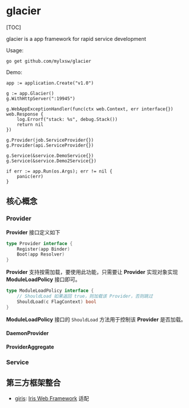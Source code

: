 # glacier

[TOC]

glacier is a app framework for rapid service development

Usage:

    go get github.com/mylxsw/glacier

Demo:

	app := application.Create("v1.0")

	g := app.Glacier()
	g.WithHttpServer(":19945")

	g.WebAppExceptionHandler(func(ctx web.Context, err interface{}) web.Response {
		log.Errorf("stack: %s", debug.Stack())
		return nil
	})

	g.Provider(job.ServiceProvider{})
	g.Provider(api.ServiceProvider{})

	g.Service(&service.DemoService{})
	g.Service(&service.Demo2Service{})

	if err := app.Run(os.Args); err != nil {
		panic(err)
	}

## 核心概念

### Provider

**Provider** 接口定义如下

```go
type Provider interface {
	Register(app Binder)
	Boot(app Resolver)
}
```


**Provider** 支持按需加载，要使用此功能，只需要让 **Provider** 实现对象实现 **ModuleLoadPolicy** 接口即可。

```go
type ModuleLoadPolicy interface {
	// ShouldLoad 如果返回 true，则加载该 Provider，否则跳过
	ShouldLoad(c FlagContext) bool
}
```

**ModuleLoadPolicy** 接口的 `ShouldLoad` 方法用于控制该 **Provider** 是否加载。

#### DaemonProvider

#### ProviderAggregate

### Service

## 第三方框架整合

- [giris](https://github.com/mylxsw/giris): [Iris Web Framework](https://www.iris-go.com/) 适配
